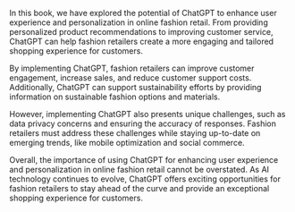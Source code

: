 
In this book, we have explored the potential of ChatGPT to enhance user experience and personalization in online fashion retail. From providing personalized product recommendations to improving customer service, ChatGPT can help fashion retailers create a more engaging and tailored shopping experience for customers.

By implementing ChatGPT, fashion retailers can improve customer engagement, increase sales, and reduce customer support costs. Additionally, ChatGPT can support sustainability efforts by providing information on sustainable fashion options and materials.

However, implementing ChatGPT also presents unique challenges, such as data privacy concerns and ensuring the accuracy of responses. Fashion retailers must address these challenges while staying up-to-date on emerging trends, like mobile optimization and social commerce.

Overall, the importance of using ChatGPT for enhancing user experience and personalization in online fashion retail cannot be overstated. As AI technology continues to evolve, ChatGPT offers exciting opportunities for fashion retailers to stay ahead of the curve and provide an exceptional shopping experience for customers.

